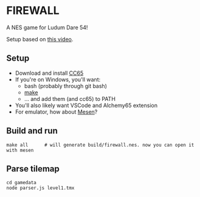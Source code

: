 # FIREWALL

A NES game for Ludum Dare 54!

Setup based on [this video](https://www.youtube.com/watch?v=V5uWqdK92i0).

## Setup

* Download and install [CC65](https://github.com/cc65/cc65)
* If you're on Windows, you'll want:
    * bash (probably through git bash)
    * [make](https://gnuwin32.sourceforge.net/packages/make.htm)
    * ... and add them (and cc65) to PATH
* You'll also likely want VSCode and Alchemy65 extension
* For emulator, how about [Mesen](https://www.mesen.ca/)?

## Build and run

```
make all      # will generate build/firewall.nes. now you can open it with mesen
```


## Parse tilemap 
```
cd gamedata
node parser.js level1.tmx
```